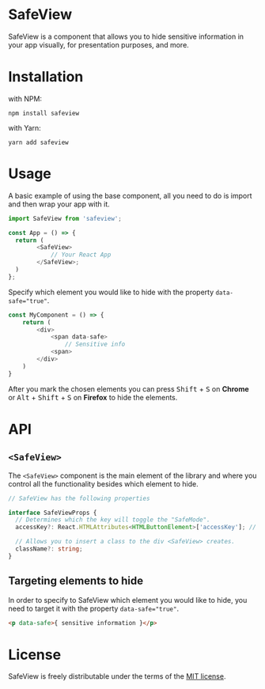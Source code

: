 # SafeView

SafeView is a component that allows you to hide sensitive information in your app visually, for presentation purposes, and more.

# Installation

with NPM:

```
npm install safeview
```

with Yarn:

```
yarn add safeview
```

# Usage

A basic example of using the base component, all you need to do is import and then wrap your app with it.

```js
import SafeView from 'safeview';

const App = () => {
  return (
        <SafeView>
            // Your React App
        </SafeView>;
  )
};
```

Specify which element you would like to hide with the property `data-safe="true"`.

```js
const MyComponent = () => {
    return (
        <div>
            <span data-safe>
                // Sensitive info
            <span>
        </div>
    )
}
```

After you mark the chosen elements you can press <kbd>Shift</kbd> + <kbd>S</kbd> on **Chrome** or <kbd>Alt</kbd> + <kbd>Shift</kbd> + <kbd>S</kbd> on **Firefox** to hide the elements.

# API

## `<SafeView>`

The `<SafeView>` component is the main element of the library and where you control all the functionality besides which element to hide.

```ts
// SafeView has the following properties

interface SafeViewProps {
  // Determines which the key will toggle the "SafeMode".
  accessKey?: React.HTMLAttributes<HTMLButtonElement>['accessKey']; // string

  // Allows you to insert a class to the div <SafeView> creates.
  className?: string;
}
```

## Targeting elements to hide

In order to specify to SafeView which element you would like to hide, you need to target it with the property `data-safe="true"`.

```html
<p data-safe>{ sensitive information }</p>
```

# License

SafeView is freely distributable under the terms of the [MIT license](https://github.com/ItayLisaey/safeview/blob/main/LICENSE).
